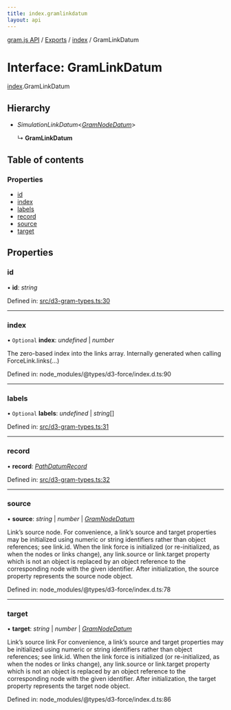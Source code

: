 ```yaml
---
title: index.gramlinkdatum
layout: api
---
```


[gram.js API](../README.md) / [Exports](../modules.md) / [index](../modules/index.md) / GramLinkDatum

# Interface: GramLinkDatum

[index](../modules/index.md).GramLinkDatum

## Hierarchy

* *SimulationLinkDatum*<[*GramNodeDatum*](d3_gram_types.gramnodedatum.md)\>

  ↳ **GramLinkDatum**

## Table of contents

### Properties

- [id](index.gramlinkdatum.md#id)
- [index](index.gramlinkdatum.md#index)
- [labels](index.gramlinkdatum.md#labels)
- [record](index.gramlinkdatum.md#record)
- [source](index.gramlinkdatum.md#source)
- [target](index.gramlinkdatum.md#target)

## Properties

### id

• **id**: *string*

Defined in: [src/d3-gram-types.ts:30](https://github.com/gram-data/d3-gram/blob/f6f773c/src/d3-gram-types.ts#L30)

___

### index

• `Optional` **index**: *undefined* | *number*

The zero-based index into the links array. Internally generated when calling ForceLink.links(...)

Defined in: node_modules/@types/d3-force/index.d.ts:90

___

### labels

• `Optional` **labels**: *undefined* | *string*[]

Defined in: [src/d3-gram-types.ts:31](https://github.com/gram-data/d3-gram/blob/f6f773c/src/d3-gram-types.ts#L31)

___

### record

• **record**: [*PathDatumRecord*](../modules/d3_gram_types.md#pathdatumrecord)

Defined in: [src/d3-gram-types.ts:32](https://github.com/gram-data/d3-gram/blob/f6f773c/src/d3-gram-types.ts#L32)

___

### source

• **source**: *string* | *number* | [*GramNodeDatum*](d3_gram_types.gramnodedatum.md)

Link’s source node.
For convenience, a link’s source and target properties may be initialized using numeric or string identifiers rather than object references; see link.id.
When the link force is initialized (or re-initialized, as when the nodes or links change), any link.source or link.target property which is not an object
is replaced by an object reference to the corresponding node with the given identifier.
After initialization, the source property represents the source node object.

Defined in: node_modules/@types/d3-force/index.d.ts:78

___

### target

• **target**: *string* | *number* | [*GramNodeDatum*](d3_gram_types.gramnodedatum.md)

Link’s source link
For convenience, a link’s source and target properties may be initialized using numeric or string identifiers rather than object references; see link.id.
When the link force is initialized (or re-initialized, as when the nodes or links change), any link.source or link.target property which is not an object
is replaced by an object reference to the corresponding node with the given identifier.
After initialization, the target property represents the target node object.

Defined in: node_modules/@types/d3-force/index.d.ts:86
